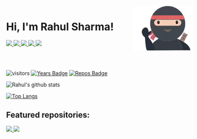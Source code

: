<img align='right' src="https://github.com/rahulsrma26/rahulsrma26/raw/master/img/wave.gif">
<div style="height: 120px;">
<h1>Hi, I'm <b>Rahul Sharma</b>!</h1>
<a href="https://www.linkedin.com/in/rahulsrma26/">
    <img src="https://img.shields.io/badge/-rahulsrma26-blue?style=flat-square&logo=Linkedin&logoColor=white&link=https://www.linkedin.com/in/rahulsrma26/" >
</a>
<a href="https://www.youtube.com/channel/UCVJCd0uYPk6o7ZEkPNc3aAw">
    <img src="https://img.shields.io/badge/-csglitz-black?style=flat-square&logo=Youtube&logoColor=red&link=https://www.youtube.com/channel/UCVJCd0uYPk6o7ZEkPNc3aAw" >
</a>
<a href="https://steamcommunity.com/id/rahulsrma26/">
    <img src="https://img.shields.io/badge/-steam-grey?style=flat-square&logo=Steam&&link=https://steamcommunity.com/id/rahulsrma26/" >
</a>
<a href="https://www.deviantart.com/rahulsrma26">
    <img src="https://img.shields.io/badge/-art-black?style=flat-square&logo=deviantart&link=https://www.deviantart.com/rahulsrma26" >
</a>
<a href="https://rahulsrma26.github.io/">
    <img src="https://img.shields.io/badge/-blog-SteelBlue?style=flat-square&logo=bitdefender&logoColor=black&link=https://rahulsrma26.github.io/" >
</a>
</div>

![visitors](https://visitor-badge.glitch.me/badge?page_id=rahulsrma26.rahulsrma26)
[![Years Badge](https://badges.pufler.dev/years/rahulsrma26)](https://badges.pufler.dev)
[![Repos Badge](https://badges.pufler.dev/repos/rahulsrma26)](https://badges.pufler.dev)

![Rahul's github stats](https://github-readme-stats.vercel.app/api?username=rahulsrma26&show_icons=true&theme=nord )


[![Top Langs](https://github-readme-stats.vercel.app/api/top-langs/?username=rahulsrma26&hide=html&layout=compact&theme=nord)](https://github.com/anuraghazra/github-readme-stats)

## Featured repositories:
<div>
    <a align='left' href="https://github.com/rahulsrma26/simpleAI">
    <img src="https://github-readme-stats.vercel.app/api/pin/?username=rahulsrma26&repo=simpleAI&theme=nord">
    </a>
    <a align='left' href="https://github.com/rahulsrma26/streamlit-mnist-drawable">
    <img src="https://github-readme-stats.vercel.app/api/pin/?username=rahulsrma26&repo=streamlit-mnist-drawable&theme=nord">
    </a>
</div>